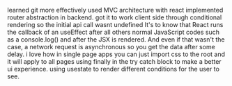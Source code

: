learned git more effectively
used MVC architecture with react
implemented router abstraction in backend. got it to work client side through conditional rendering so the initial api call wasnt undefined
It's to know that React runs the callback of an useEffect after all others normal JavaScript codes such as a console.log() and after the JSX is rendered. And even if that wasn't the case, a network request is asynchronous so you get the data after some delay.
i love how in single page apps you can just import css to the root and it will apply to all pages
using finally in the try catch block to make a better ui experience.
using usestate to render different conditions for the user to see.

